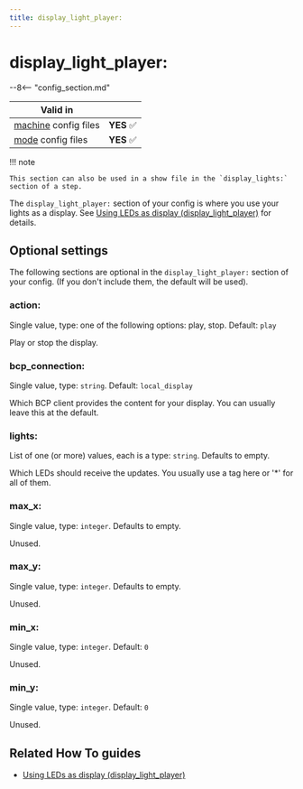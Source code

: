 ```yaml
---
title: display_light_player:
---
```


# display_light_player:


--8<-- "config_section.md"

| Valid in | |
|-----|:----:|
|[machine](instructions/machine_config.md) config files |**YES** :white_check_mark:|
|[mode](instructions/mode_config.md) config files|**YES** :white_check_mark:|

!!! note

    This section can also be used in a show file in the `display_lights:`
    section of a step.

The `display_light_player:` section of your config is where you use your
lights as a display. See
[Using LEDs as display (display_light_player)](../config_players/display_light_player.md) for
details.

## Optional settings

The following sections are optional in the `display_light_player:`
section of your config. (If you don't include them, the default will be
used).

### action:

Single value, type: one of the following options: play, stop. Default:
`play`

Play or stop the display.

### bcp_connection:

Single value, type: `string`. Default: `local_display`

Which BCP client provides the content for your display. You can usually
leave this at the default.

### lights:

List of one (or more) values, each is a type: `string`. Defaults to
empty.

Which LEDs should receive the updates. You usually use a tag here or
'\*' for all of them.

### max_x:

Single value, type: `integer`. Defaults to empty.

Unused.

### max_y:

Single value, type: `integer`. Defaults to empty.

Unused.

### min_x:

Single value, type: `integer`. Default: `0`

Unused.

### min_y:

Single value, type: `integer`. Default: `0`

Unused.

## Related How To guides

* [Using LEDs as display (display_light_player)](../config_players/display_light_player.md)
